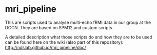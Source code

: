 mri_pipeline
============

This are scripts used to analyse multi-echo fRMI data in our group at the DCCN. They are based on SPM12 and custom scripts.

A detailed description what those scripts do and how they are to be used can be found here on the wiki (also part of this repository):
http://ndslab.github.io/mri_pipeline/doc/
